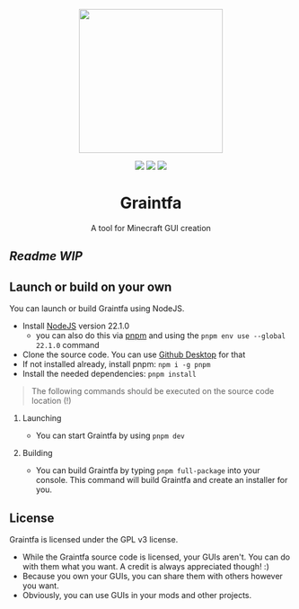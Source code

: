 <p align="center">
  <img src="https://github.com/RedCrafter07/Graintfa/blob/main/assets/icon.png?raw=true" width="256">
  <br>
</p>

<p align="center">
  <img src="https://shields.io/github/stars/RedCrafter07/Graintfa?style=for-the-badge&color=ff3434&labelColor=123">
  <img src="https://img.shields.io/github/v/release/RedCrafter07/Graintfa?color=FF7F1A&style=for-the-badge&labelColor=123">
  <img src="https://shields.io/github/downloads/RedCrafter07/Graintfa/total?style=for-the-badge&color=fc0&labelColor=123">
</p>

<h1 align="center">Graintfa</h1>
<p align="center">A tool for Minecraft GUI creation</p>

<!-- ![GUI Image](https://github.com/RedCrafter07/Graintfa/blob/main/.github/assets/screenshots/editor.png?raw=true) -->

## _Readme WIP_

## Launch or build on your own

You can launch or build Graintfa using NodeJS.

- Install [NodeJS](https://nodejs.org) version 22.1.0
  - you can also do this via [pnpm](https://pnpm.io) and using the `pnpm env use --global 22.1.0` command
- Clone the source code. You can use [Github Desktop](https://desktop.github.com) for that
- If not installed already, install pnpm: `npm i -g pnpm`
- Install the needed dependencies: `pnpm install`

> The following commands should be executed on the source code location (!)

1. Launching

   - You can start Graintfa by using `pnpm dev`

2. Building
   - You can build Graintfa by typing `pnpm full-package` into your console. This command will build Graintfa and create an installer for you.

## License

Graintfa is licensed under the GPL v3 license.

- While the Graintfa source code is licensed, your GUIs aren't. You can do with them what you want. A credit is always appreciated though! :)
- Because you own your GUIs, you can share them with others however you want.
- Obviously, you can use GUIs in your mods and other projects.
